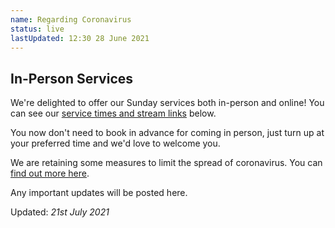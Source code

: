 ```yaml
---
name: Regarding Coronavirus
status: live
lastUpdated: 12:30 28 June 2021
---
```

## In-Person Services
We're delighted to offer our Sunday services both in-person and online! You can see our [service times and stream links](/#services) below.

You now don't need to book in advance for coming in person, just turn up at your preferred time and we'd love to welcome you.

We are retaining some measures to limit the spread of coronavirus. You can [find out more here](/attending-in-person).

Any important updates will be posted here.

Updated: *21st July 2021*
